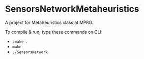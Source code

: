 # SensorsNetworkMetaheuristics
A project for Metaheuristics class at MPRO.

To compile & run, type these commands on CLI:
-  ``` cmake .  ```
-  ``` make  ```
-  ``` ./SensorsNetwork  ```
